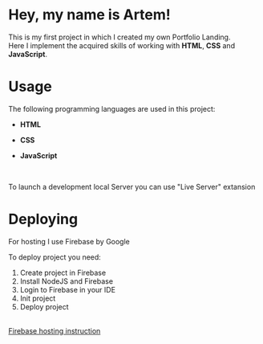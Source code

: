 <h1>Hey, my name is Artem!</h1>
<p>This is my first project in which I created my own Portfolio Landing. <br>
Here I implement the acquired skills of working with <b>HTML</b>, <b>CSS</b> and <b>JavaScript</b>.</p>
<h1>Usage</h1>
<p>The following programming languages are used in this project:</p>
<ul>
<li><p><b>HTML</b></p></li>
<li><p><b>CSS</b></p></li>
<li><p><b>JavaScript</b></p></li>
</ul><br>
<p>To launch a development local Server you can use "Live Server" extansion</p>

<h1>Deploying</h1>
<p>For hosting I use Firebase by Google</p>
<p>To deploy project you need:</p>
<ol>
<li>Create project in Firebase</li>
<li>Install NodeJS and Firebase</li>
<li>Login to Firebase in your IDE</li>
<li>Init project</li>
<li>Deploy project</li>
</ol><br>
<a href="https://firebase.google.com/docs/hosting?hl=en&authuser=1">Firebase hosting instruction</a>
